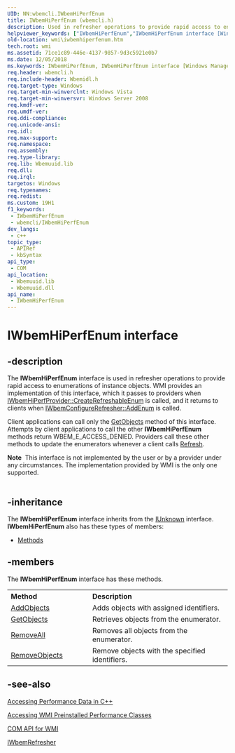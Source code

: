 ```yaml
---
UID: NN:wbemcli.IWbemHiPerfEnum
title: IWbemHiPerfEnum (wbemcli.h)
description: Used in refresher operations to provide rapid access to enumerations of instance objects.
helpviewer_keywords: ["IWbemHiPerfEnum","IWbemHiPerfEnum interface [Windows Management Instrumentation]","IWbemHiPerfEnum interface [Windows Management Instrumentation]","described","_hmm_iwbemhiperfenum","wbemcli/IWbemHiPerfEnum","wmi.iwbemhiperfenum"]
old-location: wmi\iwbemhiperfenum.htm
tech.root: wmi
ms.assetid: 71ce1c89-446e-4137-9857-9d3c5921e0b7
ms.date: 12/05/2018
ms.keywords: IWbemHiPerfEnum, IWbemHiPerfEnum interface [Windows Management Instrumentation], IWbemHiPerfEnum interface [Windows Management Instrumentation],described, _hmm_iwbemhiperfenum, wbemcli/IWbemHiPerfEnum, wmi.iwbemhiperfenum
req.header: wbemcli.h
req.include-header: Wbemidl.h
req.target-type: Windows
req.target-min-winverclnt: Windows Vista
req.target-min-winversvr: Windows Server 2008
req.kmdf-ver: 
req.umdf-ver: 
req.ddi-compliance: 
req.unicode-ansi: 
req.idl: 
req.max-support: 
req.namespace: 
req.assembly: 
req.type-library: 
req.lib: Wbemuuid.lib
req.dll: 
req.irql: 
targetos: Windows
req.typenames: 
req.redist: 
ms.custom: 19H1
f1_keywords:
 - IWbemHiPerfEnum
 - wbemcli/IWbemHiPerfEnum
dev_langs:
 - c++
topic_type:
 - APIRef
 - kbSyntax
api_type:
 - COM
api_location:
 - Wbemuuid.lib
 - Wbemuuid.dll
api_name:
 - IWbemHiPerfEnum
---
```


# IWbemHiPerfEnum interface


## -description

The 
<b>IWbemHiPerfEnum</b> interface is used in refresher operations to provide rapid access to enumerations of instance objects. WMI provides an implementation of this interface, which it passes to providers when 
<a href="/windows/desktop/api/wbemprov/nf-wbemprov-iwbemhiperfprovider-createrefreshableenum">IWbemHiPerfProvider::CreateRefreshableEnum</a> is called, and it returns to clients when 
<a href="/windows/desktop/api/wbemcli/nf-wbemcli-iwbemconfigurerefresher-addenum">IWbemConfigureRefresher::AddEnum</a> is called.

Client applications can call only the 
<a href="/windows/desktop/api/wbemcli/nf-wbemcli-iwbemhiperfenum-getobjects">GetObjects</a> method of this interface. Attempts by client applications to call the other 
<b>IWbemHiPerfEnum</b> methods return WBEM_E_ACCESS_DENIED. Providers call these other methods to update the enumerators whenever a client calls 
<a href="/windows/desktop/api/wbemcli/nf-wbemcli-iwbemrefresher-refresh">Refresh</a>.
<div class="alert"><b>Note</b>  This interface is not implemented by the user or by a provider under any circumstances. The implementation provided by WMI is the only one supported.</div><div> </div>

## -inheritance

The <b xmlns:loc="http://microsoft.com/wdcml/l10n">IWbemHiPerfEnum</b> interface inherits from the <a href="/windows/desktop/api/unknwn/nn-unknwn-iunknown">IUnknown</a> interface. <b>IWbemHiPerfEnum</b> also has these types of members:
<ul>
<li><a href="https://docs.microsoft.com/">Methods</a></li>
</ul>

## -members

The <b>IWbemHiPerfEnum</b> interface has these methods.
<table class="members" id="memberListMethods">
<tr>
<th align="left" width="37%">Method</th>
<th align="left" width="63%">Description</th>
</tr>
<tr data="declared;">
<td align="left" width="37%">
<a href="/windows/desktop/api/wbemcli/nf-wbemcli-iwbemhiperfenum-addobjects">AddObjects</a>
</td>
<td align="left" width="63%">
Adds objects with assigned identifiers.

</td>
</tr>
<tr data="declared;">
<td align="left" width="37%">
<a href="/windows/desktop/api/wbemcli/nf-wbemcli-iwbemhiperfenum-getobjects">GetObjects</a>
</td>
<td align="left" width="63%">
Retrieves objects from the enumerator.

</td>
</tr>
<tr data="declared;">
<td align="left" width="37%">
<a href="/windows/desktop/api/wbemcli/nf-wbemcli-iwbemhiperfenum-removeall">RemoveAll</a>
</td>
<td align="left" width="63%">
Removes all objects from the enumerator.

</td>
</tr>
<tr data="declared;">
<td align="left" width="37%">
<a href="/windows/desktop/api/wbemcli/nf-wbemcli-iwbemhiperfenum-removeobjects">RemoveObjects</a>
</td>
<td align="left" width="63%">
Remove objects with the specified identifiers.

</td>
</tr>
</table>

## -see-also

<a href="/windows/desktop/WmiSdk/accessing-performance-data-in-c--">Accessing Performance Data in C++</a>



<a href="/windows/desktop/WmiSdk/accessing-wmi-preinstalled-performance-classes">Accessing WMI Preinstalled Performance Classes</a>



<a href="/windows/desktop/WmiSdk/com-api-for-wmi">COM API for WMI</a>



<a href="/windows/desktop/api/wbemcli/nn-wbemcli-iwbemrefresher">IWbemRefresher</a>